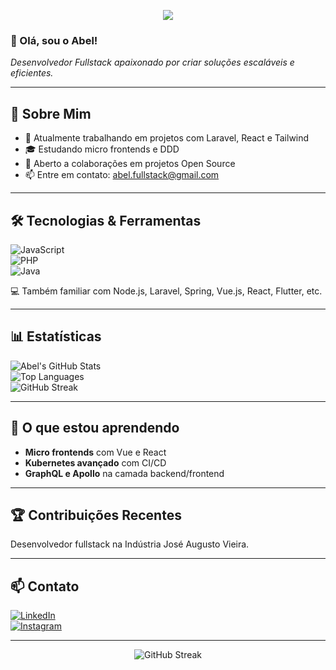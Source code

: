 <p align="center">
  <img src="https://capsule-render.vercel.app/api?text=Oi! Eu sou Abel🙋🏻‍♂️&animation=fadeIn&type=waving&color=gradient&height=100"/>
</p>

### 👋 Olá, sou o Abel!
*Desenvolvedor Fullstack apaixonado por criar soluções escaláveis e eficientes.*  

---

## 🚀 Sobre Mim
- 💼 Atualmente trabalhando em projetos com Laravel, React e Tailwind  
- 🎓 Estudando micro frontends e DDD  
- 🧩 Aberto a colaborações em projetos Open Source  
- 📫 Entre em contato: abel.fullstack@gmail.com

---

## 🛠️ Tecnologias & Ferramentas  
![JavaScript](https://img.shields.io/badge/-JavaScript-F7DF1E?style=flat-square&logo=javascript&logoColor=black)  
![PHP](https://img.shields.io/badge/-PHP-777BB4?style=flat-square&logo=php&logoColor=white)  
![Java](https://img.shields.io/badge/-Java-007396?style=flat-square&logo=java&logoColor=white)  

💻 Também familiar com Node.js, Laravel, Spring, Vue.js, React, Flutter, etc.

---

## 📊 Estatísticas  
![Abel's GitHub Stats](https://github-readme-stats.vercel.app/api?username=abelneto7&show_icons=true&theme=merko)  
![Top Languages](https://github-readme-stats.vercel.app/api/top-langs/?username=abelneto7&layout=compact&theme=merko)  
![GitHub Streak](https://streak-stats.demolab.com/?user=abelneto7&theme=merko)

---

## 🌱 O que estou aprendendo  
- **Micro frontends** com Vue e React  
- **Kubernetes avançado** com CI/CD  
- **GraphQL e Apollo** na camada backend/frontend  

---

## 🏆 Contribuições Recentes  
Desenvolvedor fullstack na Indústria José Augusto Vieira.

---

## 📫 Contato  
[![LinkedIn](https://img.shields.io/badge/LinkedIn-Abel-blue?style=for-the-badge&logo=linkedin&logoColor=white)](https://www.linkedin.com/in/abelneto09/)  
[![Instagram](https://img.shields.io/badge/Instagram-AbelDev-orange?style=for-the-badge&logo=instagram&logoColor=white)](https://www.instagram.com/abelneto07/)

---

<div align="center">
  <img src="https://github.com/DenverCoder1/github-readme-streak-stats/blob/output/AbelNetoStreak.svg" alt="GitHub Streak" />
</div>
